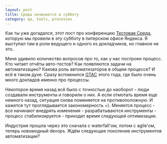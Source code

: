 ```yaml
---
layout: post
title: Среда начинается в субботу
category: qa, tools, processes
---
```


Как ты уже догадался, этот пост про конференцию [Тестовая Среда](http://tech.yandex.ru/events/meetings/testing-environment/), которую мы провели в эту субботу в питерском офисе Яндекса. Я выступал там в роли ведущего и одного из докладчиков, но главное не это.

Меня удивило количество вопросов про то, как у нас построен процесс. Кто читает отчёты авто-тестов? Как появляются задачи на автоматизацию? Какова роль автоматизаторов в общем процессе? И всё в таком духе. Сразу вспомнился [GTAC](https://developers.google.com/google-test-automation-conference/2013/) этого года, где было очень много докладов именно про процессы.

Некоторое время назад всё было с точностью до наоборот - люди создавали инструменты и говорили о них. А если отмотать время еще немного назад, ситуация снова поменяется на противоположную. И кажется тут проглядывается закономерность =). Меняется процесс - все начинают внедрять изменения - разрабатываются инструменты - процесс стабилизируется - приходит время следующей оптимизации.

Индустрия прошла через это сначала с waterfall'ом, потом с agile'ом, теперь новомодный devops. Ждём следующее поколение инструментов автоматизации?